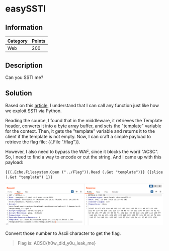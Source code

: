 # easySSTI

## Information
**Category** | **Points** 
--- | --- 
Web | 200 

## Description

Can you SSTI me?

## Solution

Based on this [article](https://www.onsecurity.io/blog/go-ssti-method-research/), I understand that I can call any function just like how we exploit SSTI via Python.

Reading the source, I found that in the middleware, it retrieves the Template header, converts it into a byte array buffer, and sets the "template" variable for the context. Then, it gets the "template" variable and returns it to the client if the template is not empty. Now, I can craft a simple payload to retrieve the flag file: {{.File "/flag"}}.

However, I also need to bypass the WAF, since it blocks the word "ACSC". So, I need to find a way to encode or cut the string. And i came up with this payload:
```
{{(.Echo.Filesystem.Open ("../Flag")).Read (.Get "template")}} {{slice (.Get "template") 1}}
```
![alt text](https://github.com/junvalentine/ACSC_Writeup/blob/main/Web/web_image.png)

Convert those number to Ascii character to get the flag.

> Flag is: ACSC{h0w_did_y0u_leak_me}

